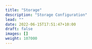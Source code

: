 ```yaml
---
title: "Storage"
description: "Storage Configuration"
lead: ""
date: 2022-06-15T17:51:47+10:00
draft: false
images: []
weight: 107000
---
```

